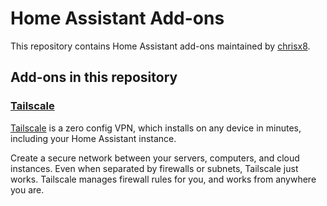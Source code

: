 # Home Assistant Add-ons

This repository contains Home Assistant add-ons maintained by [chrisx8](https://github.com/chrisx8).

## Add-ons in this repository

### [Tailscale](tailscale/)

[Tailscale](https://tailscale.com) is a zero config VPN, which installs on any device in minutes,
including your Home Assistant instance.

Create a secure network between your servers, computers, and cloud instances.
Even when separated by firewalls or subnets, Tailscale just works. Tailscale
manages firewall rules for you, and works from anywhere you are.
